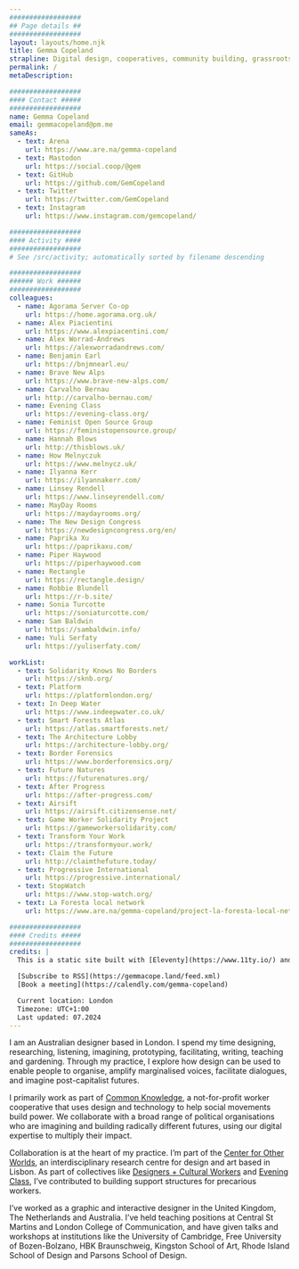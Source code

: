 ```yaml
---
##################
## Page details ##
##################
layout: layouts/home.njk
title: Gemma Copeland
strapline: Digital design, cooperatives, community building, grassroots politics, convivial technology
permalink: /
metaDescription:

##################
#### Contact #####
##################
name: Gemma Copeland
email: gemmacopeland@pm.me
sameAs:
  - text: Arena
    url: https://www.are.na/gemma-copeland
  - text: Mastodon
    url: https://social.coop/@gem
  - text: GitHub
    url: https://github.com/GemCopeland
  - text: Twitter
    url: https://twitter.com/GemCopeland
  - text: Instagram
    url: https://www.instagram.com/gemcopeland/

##################
#### Activity ####
##################
# See /src/activity; automatically sorted by filename descending

##################
###### Work ######
##################
colleagues:
  - name: Agorama Server Co-op
    url: https://home.agorama.org.uk/
  - name: Alex Piacientini
    url: https://www.alexpiacentini.com/
  - name: Alex Worrad-Andrews
    url: https://alexworradandrews.com/
  - name: Benjamin Earl
    url: https://bnjmnearl.eu/
  - name: Brave New Alps
    url: https://www.brave-new-alps.com/
  - name: Carvalho Bernau
    url: http://carvalho-bernau.com/
  - name: Evening Class
    url: https://evening-class.org/
  - name: Feminist Open Source Group
    url: https://feministopensource.group/
  - name: Hannah Blows
    url: http://thisblows.uk/
  - name: How Melnyczuk
    url: https://www.melnycz.uk/
  - name: Ilyanna Kerr
    url: https://ilyannakerr.com/
  - name: Linsey Rendell
    url: https://www.linseyrendell.com/
  - name: MayDay Rooms
    url: https://maydayrooms.org/
  - name: The New Design Congress
    url: https://newdesigncongress.org/en/
  - name: Paprika Xu
    url: https://paprikaxu.com/
  - name: Piper Haywood
    url: https://piperhaywood.com
  - name: Rectangle
    url: https://rectangle.design/
  - name: Robbie Blundell
    url: https://r-b.site/
  - name: Sonia Turcotte
    url: https://soniaturcotte.com/
  - name: Sam Baldwin
    url: https://sambaldwin.info/
  - name: Yuli Serfaty
    url: https://yuliserfaty.com/

workList:
  - text: Solidarity Knows No Borders
    url: https://sknb.org/
  - text: Platform
    url: https://platformlondon.org/
  - text: In Deep Water
    url: https://www.indeepwater.co.uk/
  - text: Smart Forests Atlas
    url: https://atlas.smartforests.net/
  - text: The Architecture Lobby
    url: https://architecture-lobby.org/
  - text: Border Forensics
    url: https://www.borderforensics.org/
  - text: Future Natures
    url: https://futurenatures.org/
  - text: After Progress
    url: https://after-progress.com/
  - text: Airsift
    url: https://airsift.citizensense.net/
  - text: Game Worker Solidarity Project
    url: https://gameworkersolidarity.com/
  - text: Transform Your Work
    url: https://transformyour.work/
  - text: Claim the Future
    url: http://claimthefuture.today/
  - text: Progressive International
    url: https://progressive.international/
  - text: StopWatch
    url: https://www.stop-watch.org/
  - text: La Foresta local network
    url: https://www.are.na/gemma-copeland/project-la-foresta-local-network

##################
#### Credits #####
##################
credits: |
  This is a static site built with [Eleventy](https://www.11ty.io/) and [Arena](https://www.are.na/) by [Piper Haywood](https://piperhaywood.com/) and [How Melnyczuk](https://www.melnycz.uk/). If you’re interested, you can check out the [Github repo](https://github.com/GemCopeland/personal-website). It is set in [Standard Book](https://github.com/brycewilner/Standard) by Bryce Wilner. Your data isn’t collected when using this site.

  [Subscribe to RSS](https://gemmacope.land/feed.xml)
  [Book a meeting](https://calendly.com/gemma-copeland)

  Current location: London
  Timezone: UTC+1:00
  Last updated: 07.2024
---
```


I am an Australian designer based in London. I spend my time designing, researching, listening, imagining, prototyping, facilitating, writing, teaching and gardening. Through my practice, I explore how design can be used to enable people to organise, amplify marginalised voices, facilitate dialogues, and imagine post-capitalist futures.

I primarily work as part of [Common Knowledge](https://www.commonknowledge.coop/), a not-for-profit worker cooperative that uses design and technology to help social movements build power. We collaborate with a broad range of political organisations who are imagining and building radically different futures, using our digital expertise to multiply their impact.

Collaboration is at the heart of my practice. I’m part of the [Center for Other Worlds](https://otherworlds.pt/), an interdisciplinary research centre for design and art based in Lisbon. As part of collectives like [Designers + Cultural Workers](https://www.uvwunion.org.uk/en/sectors/designers-cultural-workers/) and [Evening Class](https://evening-class.org/), I’ve contributed to building support structures for precarious workers.

I’ve worked as a graphic and interactive designer in the United Kingdom, The Netherlands and Australia. I’ve held teaching positions at Central St Martins and London College of Communication, and have given talks and workshops at institutions like the University of Cambridge, Free University of Bozen-Bolzano, HBK Braunschweig, Kingston School of Art, Rhode Island School of Design and Parsons School of Design.